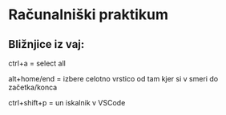 # Računalniški praktikum

<h2> Bližnjice iz vaj: </h2>
  <p> ctrl+a = select all </p>
  <p>alt+home/end = izbere celotno vrstico od tam kjer si v smeri do začetka/konca</p>
  <p>ctrl+shift+p = un iskalnik v VSCode</p>

